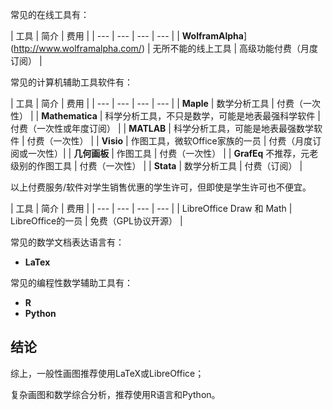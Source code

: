 常见的在线工具有：

| 工具 | 简介 | 费用 |
| --- | --- | --- | --- |
| **WolframAlpha**](http://www.wolframalpha.com/) | 无所不能的线上工具 | 高级功能付费（月度订阅） |

常见的计算机辅助工具软件有：

| 工具 | 简介 | 费用 |
| --- | --- | --- | --- |
| **Maple** | 数学分析工具 | 付费（一次性） |
| **Mathematica**  | 科学分析工具，不只是数学，可能是地表最强科学软件 | 付费（一次性或年度订阅） |
| **MATLAB** | 科学分析工具，可能是地表最强数学软件 | 付费（一次性） |
| **Visio** | 作图工具，微软Office家族的一员 | 付费（月度订阅或一次性）|
| **几何画板** | 作图工具 | 付费（一次性） |
| **GrafEq** 不推荐，元老级别的作图工具 | 付费（一次性） |
| **Stata** | 数学分析工具 | 付费（订阅） |

以上付费服务/软件对学生销售优惠的学生许可，但即使是学生许可也不便宜。

| 工具 | 简介 | 费用 |
| --- | --- | --- | --- |
| LibreOffice Draw 和 Math | LibreOffice的一员 | 免费（GPL协议开源） |

常见的数学文档表达语言有：

- **LaTex**

常见的编程性数学辅助工具有：

- **R**
- **Python**

## 结论

综上，一般性画图推荐使用LaTeX或LibreOffice；

复杂画图和数学综合分析，推荐使用R语言和Python。
